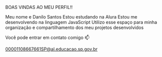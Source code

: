 BOAS VINDAS AO MEU PERFIL!!

Meu nome e Danilo Santos
Estou estudando na Alura
Estou me desenvolvendo na linguagem JavaScript
Utilizo esse espaço para minha organização e compartilhamento dos meu projetos desenvolvidos

Você pode entrar em contato comigo 📫

00001108667661SP@al.educacao.sp.gov.br
